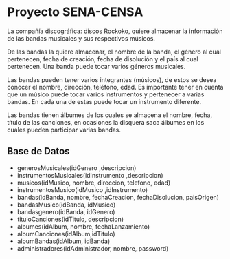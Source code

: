 # Proyecto SENA-CENSA
La compañía discográfica: discos Rockoko, quiere almacenar la información de las bandas musicales y sus respectivos músicos. 

De las bandas la quiere almacenar, el nombre de la banda, el género al cual pertenecen, fecha de creación, fecha de disolución y el país al cual pertenecen. Una banda puede tocar varios géneros musicales. 

Las bandas pueden tener varios integrantes (músicos), de estos se desea conocer el nombre, dirección, teléfono, edad. Es importante tener en cuenta que un músico puede tocar varios instrumentos y pertenecer a varias bandas. En cada una de estas puede tocar un instrumento diferente. 

Las bandas tienen álbumes de los cuales se almacena el nombre, fecha, título de las canciones, en ocasiones la disquera saca álbumes en los cuales pueden participar varias bandas. 

## Base de Datos
 * generosMusicales(idGenero ,descripcion)
 * instrumentosMusicales(idInstrumento ,descripcion)
 * musicos(idMusico, nombre, direccion, telefono, edad)
 * instrumentosMusico(idMusico ,idInstrumento)
 * bandas(idBanda, nombre, fechaCreacion, fechaDisolucion, paisOrigen)
 * bandasMusico(idBanda, idMusico)
 * bandasgenero(idBanda, idGenero)
 * tituloCanciones(idTitulo, descripcion)
 * albumes(idAlbum, nombre, fechaLanzamiento)
 * albumCanciones(idAlbum,idTitulo)
 * albumBandas(idAlbum, idBanda)
 * administradores(idAdministrador, nombre, password)
